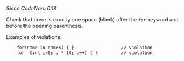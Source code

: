 *Since CodeNarc 0.18*

Check that there is exactly one space (blank) after the `for` keyword
and before the opening parenthesis.

Examples of violations:

        for(name in names) { }                  // violation
        for  (int i=0; i * 10; i++) { }         // violation
